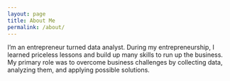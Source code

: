 ```yaml
---
layout: page
title: About Me
permalink: /about/
---
```


I’m an entrepreneur turned data analyst. During my entrepreneurship, I learned priceless lessons and build up many skills to run up the business. My primary role was to overcome business challenges by collecting data, analyzing them, and applying possible solutions.
